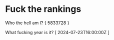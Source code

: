 # Fuck the rankings

Who the hell am I?
{ 5833728 }

What fucking year is it?
[ 2024-07-23T16:00:00Z ]
